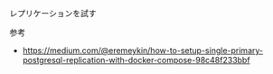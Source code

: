 レプリケーションを試す

参考
- https://medium.com/@eremeykin/how-to-setup-single-primary-postgresql-replication-with-docker-compose-98c48f233bbf
